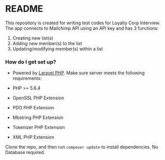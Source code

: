 # README #

This repository is created for writing test codes for Loyalty Corp Interview.
The app connects to Mailchimp API using an API key and has 3 functions:

1. Creating new list(s)
2. Adding new member(s) to the list
3. Updating/modifying member(s) within a list

### How do I get set up? ###

* Powered by [Laravel PHP](https://laravel.com).
Make sure server meets the following requirements:

* PHP >= 5.6.4
* OpenSSL PHP Extension
* PDO PHP Extension
* Mbstring PHP Extension
* Tokenizer PHP Extension
* XML PHP Extension

Clone the repo, and then run `composer update` to install dependencies.
No Database required.